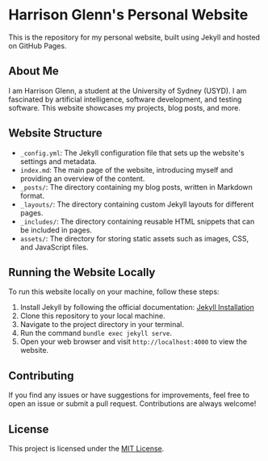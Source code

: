 ﻿# Harrison Glenn's Personal Website

This is the repository for my personal website, built using Jekyll and hosted on GitHub Pages.

## About Me

I am Harrison Glenn, a student at the University of Sydney (USYD). I am fascinated by artificial intelligence, software development, and testing software. This website showcases my projects, blog posts, and more.

## Website Structure

- `_config.yml`: The Jekyll configuration file that sets up the website's settings and metadata.
- `index.md`: The main page of the website, introducing myself and providing an overview of the content.
- `_posts/`: The directory containing my blog posts, written in Markdown format.
- `_layouts/`: The directory containing custom Jekyll layouts for different pages.
- `_includes/`: The directory containing reusable HTML snippets that can be included in pages.
- `assets/`: The directory for storing static assets such as images, CSS, and JavaScript files.

## Running the Website Locally

To run this website locally on your machine, follow these steps:

1. Install Jekyll by following the official documentation: [Jekyll Installation](https://jekyllrb.com/docs/installation/)
2. Clone this repository to your local machine.
3. Navigate to the project directory in your terminal.
4. Run the command `bundle exec jekyll serve`.
5. Open your web browser and visit `http://localhost:4000` to view the website.

## Contributing

If you find any issues or have suggestions for improvements, feel free to open an issue or submit a pull request. Contributions are always welcome!

## License

This project is licensed under the [MIT License](LICENSE).
